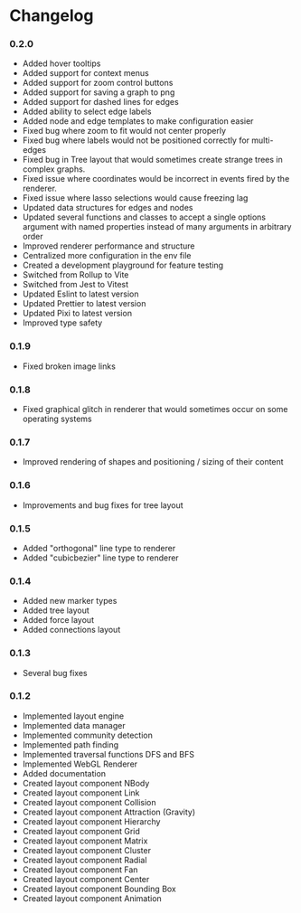 # Changelog

### 0.2.0
- Added hover tooltips
- Added support for context menus
- Added support for zoom control buttons
- Added support for saving a graph to png
- Added support for dashed lines for edges
- Added ability to select edge labels
- Added node and edge templates to make configuration easier
- Fixed bug where zoom to fit would not center properly
- Fixed bug where labels would not be positioned correctly for multi-edges
- Fixed bug in Tree layout that would sometimes create strange trees in complex graphs.
- Fixed issue where coordinates would be incorrect in events fired by the renderer.
- Fixed issue where lasso selections would cause freezing lag
- Updated data structures for edges and nodes
- Updated several functions and classes to accept a single options argument with named properties instead of many arguments in arbitrary order
- Improved renderer performance and structure
- Centralized more configuration in the env file
- Created a development playground for feature testing
- Switched from Rollup to Vite
- Switched from Jest to Vitest
- Updated Eslint to latest version
- Updated Prettier to latest version
- Updated Pixi to latest version
- Improved type safety

### 0.1.9
- Fixed broken image links

### 0.1.8
- Fixed graphical glitch in renderer that would sometimes occur on some operating systems

### 0.1.7
- Improved rendering of shapes and positioning / sizing of their content

### 0.1.6
- Improvements and bug fixes for tree layout

### 0.1.5
- Added "orthogonal" line type to renderer
- Added "cubicbezier" line type to renderer

### 0.1.4
- Added new marker types
- Added tree layout
- Added force layout
- Added connections layout

### 0.1.3
- Several bug fixes

### 0.1.2

- Implemented layout engine
- Implemented data manager
- Implemented community detection
- Implemented path finding
- Implemented traversal functions DFS and BFS
- Implemented WebGL Renderer
- Added documentation
- Created layout component NBody
- Created layout component Link
- Created layout component Collision
- Created layout component Attraction (Gravity)
- Created layout component Hierarchy
- Created layout component Grid
- Created layout component Matrix
- Created layout component Cluster
- Created layout component Radial
- Created layout component Fan
- Created layout component Center
- Created layout component Bounding Box
- Created layout component Animation
